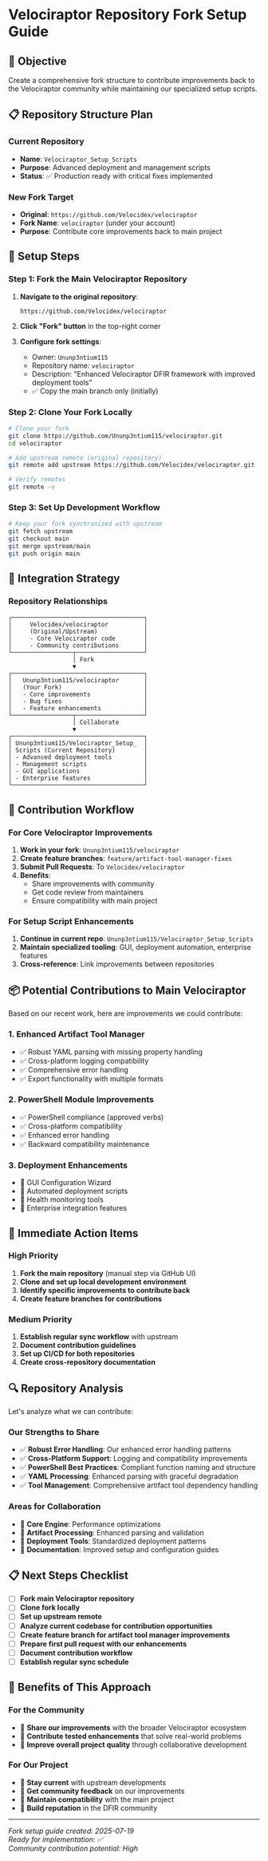 # Velociraptor Repository Fork Setup Guide

## 🎯 **Objective**
Create a comprehensive fork structure to contribute improvements back to the Velociraptor community while maintaining our specialized setup scripts.

## 📋 **Repository Structure Plan**

### **Current Repository**
- **Name**: `Velociraptor_Setup_Scripts`
- **Purpose**: Advanced deployment and management scripts
- **Status**: ✅ Production ready with critical fixes implemented

### **New Fork Target**
- **Original**: `https://github.com/Velocidex/velociraptor`
- **Fork Name**: `velociraptor` (under your account)
- **Purpose**: Contribute core improvements back to main project

## 🔧 **Setup Steps**

### **Step 1: Fork the Main Velociraptor Repository**

1. **Navigate to the original repository**:
   ```
   https://github.com/Velocidex/velociraptor
   ```

2. **Click "Fork" button** in the top-right corner

3. **Configure fork settings**:
   - Owner: `Ununp3ntium115`
   - Repository name: `velociraptor`
   - Description: "Enhanced Velociraptor DFIR framework with improved deployment tools"
   - ✅ Copy the main branch only (initially)

### **Step 2: Clone Your Fork Locally**

```bash
# Clone your fork
git clone https://github.com/Ununp3ntium115/velociraptor.git
cd velociraptor

# Add upstream remote (original repository)
git remote add upstream https://github.com/Velocidex/velociraptor.git

# Verify remotes
git remote -v
```

### **Step 3: Set Up Development Workflow**

```bash
# Keep your fork synchronized with upstream
git fetch upstream
git checkout main
git merge upstream/main
git push origin main
```

## 🚀 **Integration Strategy**

### **Repository Relationships**

```
┌─────────────────────────────────────┐
│     Velocidex/velociraptor          │
│     (Original/Upstream)             │
│     - Core Velociraptor code        │
│     - Community contributions       │
└─────────────────┬───────────────────┘
                  │ Fork
                  ▼
┌─────────────────────────────────────┐
│   Ununp3ntium115/velociraptor       │
│   (Your Fork)                       │
│   - Core improvements               │
│   - Bug fixes                       │
│   - Feature enhancements            │
└─────────────────┬───────────────────┘
                  │ Collaborate
                  ▼
┌─────────────────────────────────────┐
│ Ununp3ntium115/Velociraptor_Setup_  │
│ Scripts (Current Repository)        │
│ - Advanced deployment tools         │
│ - Management scripts                │
│ - GUI applications                  │
│ - Enterprise features               │
└─────────────────────────────────────┘
```

## 🔄 **Contribution Workflow**

### **For Core Velociraptor Improvements**
1. **Work in your fork**: `Ununp3ntium115/velociraptor`
2. **Create feature branches**: `feature/artifact-tool-manager-fixes`
3. **Submit Pull Requests**: To `Velocidex/velociraptor`
4. **Benefits**: 
   - Share improvements with community
   - Get code review from maintainers
   - Ensure compatibility with main project

### **For Setup Script Enhancements**
1. **Continue in current repo**: `Ununp3ntium115/Velociraptor_Setup_Scripts`
2. **Maintain specialized tooling**: GUI, deployment automation, enterprise features
3. **Cross-reference**: Link improvements between repositories

## 📦 **Potential Contributions to Main Velociraptor**

Based on our recent work, here are improvements we could contribute:

### **1. Enhanced Artifact Tool Manager**
- ✅ Robust YAML parsing with missing property handling
- ✅ Cross-platform logging compatibility
- ✅ Comprehensive error handling
- ✅ Export functionality with multiple formats

### **2. PowerShell Module Improvements**
- ✅ PowerShell compliance (approved verbs)
- ✅ Cross-platform compatibility
- ✅ Enhanced error handling
- ✅ Backward compatibility maintenance

### **3. Deployment Enhancements**
- 🔄 GUI Configuration Wizard
- 🔄 Automated deployment scripts
- 🔄 Health monitoring tools
- 🔄 Enterprise integration features

## 🎯 **Immediate Action Items**

### **High Priority**
1. **Fork the main repository** (manual step via GitHub UI)
2. **Clone and set up local development environment**
3. **Identify specific improvements to contribute back**
4. **Create feature branches for contributions**

### **Medium Priority**
1. **Establish regular sync workflow** with upstream
2. **Document contribution guidelines**
3. **Set up CI/CD for both repositories**
4. **Create cross-repository documentation**

## 🔍 **Repository Analysis**

Let's analyze what we can contribute:

### **Our Strengths to Share**
- ✅ **Robust Error Handling**: Our enhanced error handling patterns
- ✅ **Cross-Platform Support**: Logging and compatibility improvements
- ✅ **PowerShell Best Practices**: Compliant function naming and structure
- ✅ **YAML Processing**: Enhanced parsing with graceful degradation
- ✅ **Tool Management**: Comprehensive artifact tool dependency handling

### **Areas for Collaboration**
- 🤝 **Core Engine**: Performance optimizations
- 🤝 **Artifact Processing**: Enhanced parsing and validation
- 🤝 **Deployment Tools**: Standardized deployment patterns
- 🤝 **Documentation**: Improved setup and configuration guides

## 📋 **Next Steps Checklist**

- [ ] **Fork main Velociraptor repository**
- [ ] **Clone fork locally**
- [ ] **Set up upstream remote**
- [ ] **Analyze current codebase for contribution opportunities**
- [ ] **Create feature branch for artifact tool manager improvements**
- [ ] **Prepare first pull request with our enhancements**
- [ ] **Document contribution workflow**
- [ ] **Establish regular sync schedule**

## 🎉 **Benefits of This Approach**

### **For the Community**
- 🌟 **Share our improvements** with the broader Velociraptor ecosystem
- 🌟 **Contribute tested enhancements** that solve real-world problems
- 🌟 **Improve overall project quality** through collaborative development

### **For Our Project**
- 🚀 **Stay current** with upstream developments
- 🚀 **Get community feedback** on our improvements
- 🚀 **Maintain compatibility** with the main project
- 🚀 **Build reputation** in the DFIR community

---

*Fork setup guide created: 2025-07-19*  
*Ready for implementation: ✅*  
*Community contribution potential: High*